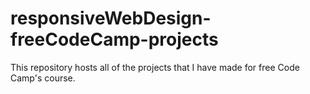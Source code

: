 # responsiveWebDesign-freeCodeCamp-projects
 This repository hosts all of the projects that I have made for free Code Camp's course.
